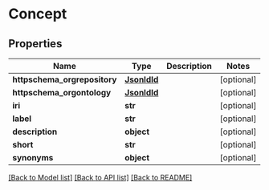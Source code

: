 # Concept

## Properties
Name | Type | Description | Notes
------------ | ------------- | ------------- | -------------
**httpschema_orgrepository** | [**JsonldId**](JsonldId.md) |  | [optional] 
**httpschema_orgontology** | [**JsonldId**](JsonldId.md) |  | [optional] 
**iri** | **str** |  | [optional] 
**label** | **str** |  | [optional] 
**description** | **object** |  | [optional] 
**short** | **str** |  | [optional] 
**synonyms** | **object** |  | [optional] 

[[Back to Model list]](../README.md#documentation-for-models) [[Back to API list]](../README.md#documentation-for-api-endpoints) [[Back to README]](../README.md)


